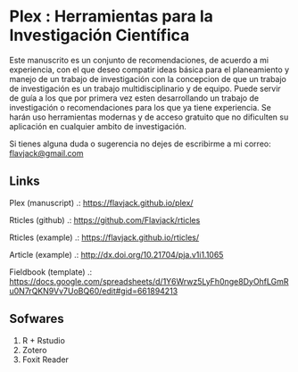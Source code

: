 # Plex : Herramientas para la Investigación Científica

Este manuscrito es un conjunto de recomendaciones, de acuerdo a mi experiencia, con el que deseo compatir ideas básica para el planeamiento y manejo de un trabajo de investigación con la concepcion de que un trabajo de investigación es un trabajo multidisciplinario y de equipo. Puede servir de guía a los que por primera vez esten desarrollando un trabajo de investigación o recomendaciones para los que ya tiene experiencia. Se harán uso herramientas modernas y de acceso gratuito que no dificulten su aplicación en cualquier ambito de investigación. 

Si tienes alguna duda o sugerencia no dejes de escribirme a mi correo: flavjack@gmail.com

## Links

Plex (manuscript) .: https://flavjack.github.io/plex/

Rticles (github) .: https://github.com/Flavjack/rticles

Rticles (example) .: https://flavjack.github.io/rticles/

Article (example) .: http://dx.doi.org/10.21704/pja.v1i1.1065

Fieldbook (template) .: https://docs.google.com/spreadsheets/d/1Y6Wrwz5LyFh0nge8DyOhfLGmRu0N7rQKN9Vv7UoBQ60/edit#gid=661894213


## Sofwares

1. R + Rstudio
1. Zotero
1. Foxit Reader